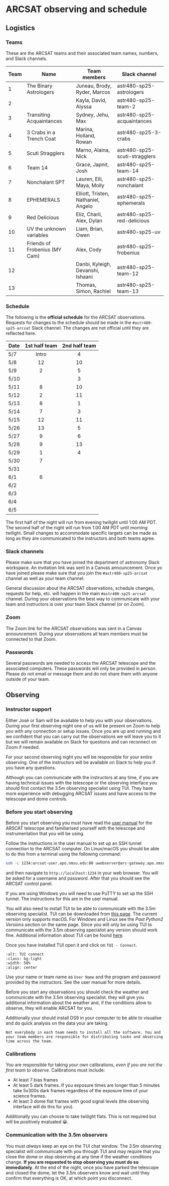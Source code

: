 # ARCSAT observing and schedule

## Logistics

### Teams

These are the ARCSAT teams and their associated team names, numbers, and Slack channels.

| Team | Name                          | Team members                        | Slack channel                 |
| ---- | ----------------------------- | ----------------------------------- | ----------------------------- |
| 1    | The Binary Astrologers        | Juneau, Brody, Ryder, Marcos        | astr480-sp25-astrologers      |
| 2    |                               | Kayla, David, Alyssa                | astr480-sp25-team-2           |
| 3    | Transiting Acquaintances      | Sydney, Jehu, Max                   | astr480-sp25-acquaintances    |
| 4    | 3 Crabs in a Trench Coat      | Marina, Holland, Rowan              | astr480-sp25-3-crabs          |
| 5    | Scuti Stragglers              | Marno, Alaina, Nick                 | astr480-sp25-scuti-stragglers |
| 6    | Team 14                       | Grace, Japnit, Josh                 | astr480-sp25-team-14          |
| 7    | Nonchalant SPT                | Lauren, Elli, Maya, Molly           | astr480-sp25-nonchalant       |
| 8    | EPHEMERALS                    | Elliott, Tristen, Nathaniel, Angelo | astr480-sp25-ephemerals       |
| 9    | Red Delicious                 | Eliz, Charli, Alex, Dylan           | astr480-sp25-red-delicious    |
| 10   | UV the unknown variables      | Liam, Brian, Owen                   | astr480-sp25-uv               |
| 11   | Friends of Frobenius (MY Cam) | Alex, Cody                          | astr480-sp25-frobenius        |
| 12   |                               | Danbi, Kyleigh, Devanshi, Ishaani   | astr480-sp25-team-12          |
| 13   |                               | Thomas, Simon, Rachiel              | astr480-sp25-team-13          |

### Schedule

The following is the **official schedule** for the ARCSAT observations. Requests for changes to the schedule should be made in the `#astr480-sp25-arcsat` Slack channel. The changes are not official until they are reflected here.

| Date | 1st half team | 2nd half team |
| ---- | :-----------: | :-----------: |
| 5/7  |     Intro     |       4       |
| 5/8  |      12       |      10       |
| 5/9  |       2       |       5       |
| 5/10 |               |       3       |
| 5/11 |       8       |      10       |
| 5/12 |       2       |      11       |
| 5/13 |       8       |       1       |
| 5/14 |       7       |       3       |
| 5/15 |      12       |      11       |
| 5/26 |      13       |       5       |
| 5/27 |       9       |       6       |
| 5/28 |       9       |      13       |
| 5/29 |       1       |       4       |
| 5/30 |       7       |               |
| 5/31 |               |               |
| 6/1  |       6       |               |
| 6/2  |               |               |
| 6/3  |               |               |
| 6/4  |               |               |
| 6/5  |               |               |

The first half of the night will run from evening twilight until 1:00 AM PDT. The second half of the night will run from 1:00 AM PDT until morning twilight. Small changes to accommodate specific targets can be made as long as they are communicated to the instructors and both teams agree.

### Slack channels

Please make sure that you have joined the department of astronomy Slack workspace. An invitation link was sent in a Canvas announcement. Once yo have joined please make sure that you join the `#astr480-sp25-arcsat` channel as well as your team channel.

General discussion about the ARCSAT observations, schedule changes, requests for help, etc. will happen in the main `#astr480-sp25-arcsat` channel. During your observations the best way to communicate with your team and instructors is over your team Slack channel (or on Zoom).

### Zoom

The Zoom link for the ARCSAT observations was sent in a Canvas announcement. During your observations all team members must be connected to that Zoom.

### Passwords

Several passwords are needed to access the ARCSAT telescope and the associated computers. These passwords will only be provided in person. Please do not email or message them and do not share them with anyone outside of your team.

## Observing

### Instructor support

Either José or Sam will be available to help you with your observations. During your first observing night one of us will be present on Zoom to help you with any connection or setup issues. Once you are up and running and we confident that you can carry out the observations we will leave you to it but we will remain available on Slack for questions and can reconnect on Zoom if needed.

For your second observing night you will be responsible for your entire observing. One of the instructors will be available on Slack to help you if you have any questions.

Although you can communicate with the instructors at any time, if you are having technical issues with the telescope or the observing interface you should first contact the 3.5m observing specialist using TUI. They have more experience with debugging ARCSAT issues and have access to the telescope and dome controls.

### Before you start observing

Before you start observing you must have read the [user manual](https://www.apo.nmsu.edu/Telescopes/ARCSAT/Operations/ARCSAT_manual_v1.6.pdf) for the ARSCAT telescope and familiarised yourself with the telescope and instrumentation that you will be using.

Follow the instructions in the user manual to set up an SSH tunnel connection to the ARCSAT computer. On Linux/macOS you should be able to do this from a terminal using the following command:

```bash
ssh -L 1234:arcsat-user.apo.nmsu.edu:80 uwobserver@arc-gateway.apo.nmsu.edu
```

and then navigate to `http://localhost:1234` in your web browser. You will be asked for a username and password. After that you should see the ARCSAT control panel.

If you are using Windows you will need to use PuTTY to set up the SSH tunnel. The instructions for this are in the user manual.

You will also need to install TUI to be able to communicate with the 3.5m observing specialist. TUI can be downloaded from [this page](https://www.apo.nmsu.edu/arc35m/TUIdownloads_ARC35m.html). The current version only supports macOS. For Windows and Linux see the _Past Python2 Versions_ section on the same page. Since you will only be using TUI to communicate with the 3.5m observing specialist any version should work fine. Additional information about TUI can be found [here](https://www.apo.nmsu.edu/35m_operations/TUI/).

Once you have installed TUI open it and click on `TUI - Connect`.

```{image} ./images/tui-connect.png
:alt: TUI connect
:class: bg-light
:width: 50%
:align: center
```

Use your name or team name as `User Name` and the program and password provided by the instructors. See the user manual for more details.

Before you start any observations you should check the weather and communicate with the 3.5m observing specialist. they will give you additional information about the weather and, if the conditions allow to observe, they will enable ARCSAT for you.

Additionally your should install DS9 in your computer to be able to visualise and do quick analysis on the data your are taking.

```{note}
Not everybody in each team needs to install all the software. You and your team members are responsible for distributing tasks and observing time across the team.
```

### Calibrations

You are responsible for taking your own calibrations, _even if you are not the first team to observe_. Calibrations must include:

- At least 7 bias frames
- At least 5 dark frames. If you exposure times are longer than 5 minutes take 5x300s dark frames regardless of the exposure time of your science frames.
- At least 3 dome flat frames with good signal levels (the observing interface will do this for you).

Additionally you can choose to take twilight flats. This is not required but will be positively evaluated 😀.

### Communication with the 3.5m observers

You must _always_ keep an eye on the TUI chat window. The 3.5m observing specialist will communicate with you through TUI and may require that you close the dome or stop observing at any time if the weather conditions change. **If you are requested to stop observing you must do so immediately**. At the end of the night, once you have parked the telescope and closed the dome, let the 3.5m observers know and wait until they confirm that everything is OK, at which point you disconnect.

